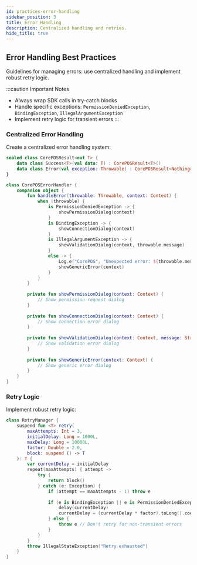 ```yaml
---
id: practices-error-handling
sidebar_position: 3
title: Error Handling
description: Centralized handling and retries.
hide_title: true
---
```


## Error Handling Best Practices

Guidelines for managing errors: use centralized handling and implement robust retry logic.

:::caution Important Notes
- Always wrap SDK calls in try-catch blocks
- Handle specific exceptions: `PermissionDeniedException`, `BindingException`, `IllegalArgumentException`
- Implement retry logic for transient errors
:::

### Centralized Error Handling

Create a centralized error handling system:

```kotlin
sealed class CorePOSResult<out T> {
    data class Success<T>(val data: T) : CorePOSResult<T>()
    data class Error(val exception: Throwable) : CorePOSResult<Nothing>()
}

class CorePOSErrorHandler {
    companion object {
        fun handleError(throwable: Throwable, context: Context) {
            when (throwable) {
                is PermissionDeniedException -> {
                    showPermissionDialog(context)
                }
                is BindingException -> {
                    showConnectionDialog(context)
                }
                is IllegalArgumentException -> {
                    showValidationDialog(context, throwable.message)
                }
                else -> {
                    Log.e("CorePOS", "Unexpected error: ${throwable.message}")
                    showGenericError(context)
                }
            }
        }
        
        private fun showPermissionDialog(context: Context) {
            // Show permission request dialog
        }
        
        private fun showConnectionDialog(context: Context) {
            // Show connection error dialog
        }
        
        private fun showValidationDialog(context: Context, message: String?) {
            // Show validation error dialog
        }
        
        private fun showGenericError(context: Context) {
            // Show generic error dialog
        }
    }
}
```

### Retry Logic

Implement robust retry logic:

```kotlin
class RetryManager {
    suspend fun <T> retry(
        maxAttempts: Int = 3,
        initialDelay: Long = 1000L,
        maxDelay: Long = 10000L,
        factor: Double = 2.0,
        block: suspend () -> T
    ): T {
        var currentDelay = initialDelay
        repeat(maxAttempts) { attempt ->
            try {
                return block()
            } catch (e: Exception) {
                if (attempt == maxAttempts - 1) throw e
                
                if (e is BindingException || e is PermissionDeniedException) {
                    delay(currentDelay)
                    currentDelay = (currentDelay * factor).toLong().coerceAtMost(maxDelay)
                } else {
                    throw e // Don't retry for non-transient errors
                }
            }
        }
        throw IllegalStateException("Retry exhausted")
    }
}
```